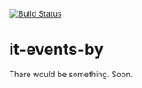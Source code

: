 [![Build Status](https://travis-ci.com/atereshkov/it-events-by.svg?branch=master)](https://travis-ci.com/atereshkov/it-events-by)

# it-events-by

There would be something. Soon.
